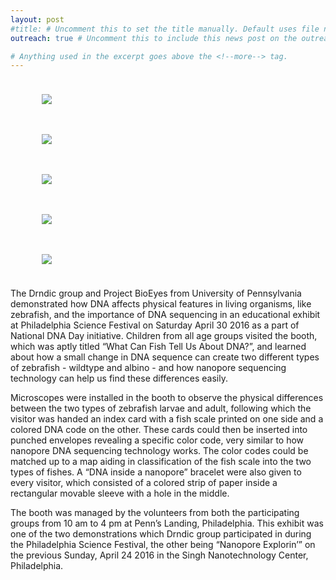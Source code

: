 ```yaml
---
layout: post
#title: # Uncomment this to set the title manually. Default uses file name.
outreach: true # Uncomment this to include this news post on the outreach page.

# Anything used in the excerpt goes above the <!--more--> tag.
---
```


<figure class="hide-for-small" style="float: left; padding: 10px; width: 310px;">
  <img src="{{site.baseurl}}/{{site.img_path}}/science_festival_2016_sat_1.jpg">
</figure>
<figure class="hide-for-small" style="float: left; padding: 10px; width: 310px;">
  <img src="{{site.baseurl}}/{{site.img_path}}/science_festival_2016_sat_2.jpg">
</figure>
<figure class="hide-for-small" style="float: left; padding: 10px; width: 310px;">
  <img src="{{site.baseurl}}/{{site.img_path}}/science_festival_2016_sat_3.jpg">
</figure>
<figure class="hide-for-small" style="float: left; padding: 10px; width: 310px;">
  <img src="{{site.baseurl}}/{{site.img_path}}/science_festival_2016_sat_4.jpg">
</figure>
<figure class="hide-for-small" style="float: left; padding: 10px; width: 310px;">
  <img src="{{site.baseurl}}/{{site.img_path}}/science_festival_2016_sat_5.jpg">
</figure>

<br clear="all" />

The Drndic group and Project BioEyes from University of Pennsylvania demonstrated how DNA
affects physical features in living organisms, like zebrafish, and the importance of DNA
sequencing in an educational exhibit at Philadelphia Science Festival on Saturday April 30
2016 as a part of National DNA Day initiative. Children from all age groups visited the booth,
which was aptly titled “What Can Fish Tell Us About DNA?”, and learned about how a small
change in DNA sequence can create two different types of zebrafish - wildtype and albino - and
how nanopore sequencing technology can help us find these differences easily.

Microscopes were installed in the booth to observe the physical differences between the two
types of zebrafish larvae and adult, following which the visitor was handed an index card with a
fish scale printed on one side and a colored DNA code on the other. These cards could then be
inserted into punched envelopes revealing a specific color code, very similar to how nanopore
DNA sequencing technology works. The color codes could be matched up to a map aiding in
classification of the fish scale into the two types of fishes. A “DNA inside a nanopore” bracelet
were also given to every visitor, which consisted of a colored strip of paper inside a rectangular
movable sleeve with a hole in the middle.

The booth was managed by the volunteers from both the participating groups from 10 am to 4
pm at Penn’s Landing, Philadelphia. This exhibit was one of the two demonstrations which
Drndic group participated in during the Philadelphia Science Festival, the other being “Nanopore
Explorin’” on the previous Sunday, April 24 2016 in the Singh Nanotechnology Center,
Philadelphia.

<!--more-->

